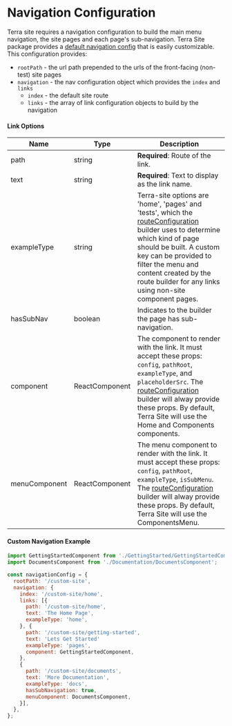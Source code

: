 # Navigation Configuration
Terra site requires a navigation configuration to build the main menu navigation, the site pages and each page's sub-navigation. Terra Site package provides a [default navigation config] that is easily customizable. This configuration provides:
- `rootPath` - the url path prepended to the urls of the front-facing (non-test) site pages
- `navigation` - the nav configuration object which provides the `index` and `links`
    - `index` - the default site route
    - `links` - the array of link configuration objects to build by the navigation

#### Link Options

Name | Type | Description
--- | ---  | ---
path | string | **Required**: Route of the link.
text | string | **Required**: Text to display as the link name.
exampleType | string | Terra-site options are 'home', 'pages' and 'tests', which the [routeConfiguration] builder uses to determine which kind of page should be built. A custom key can be provided to filter the menu and content created by the route builder for any links using non-site component pages.
hasSubNav | boolean | Indicates to the builder the page has sub-navigation.
component | ReactComponent | The component to render with the link. It must accept these props: `config`, `pathRoot`, `exampleType`, and `placeholderSrc`. The [routeConfiguration] builder will alway provide these props. By default, Terra Site will use the Home and Components components.
menuComponent | ReactComponent | The menu component to render with the link. It must accept these props: `config`, `pathRoot`, `exampleType`, `isSubMenu`. The [routeConfiguration] builder will alway provide these props. By default, Terra Site will use the ComponentsMenu.

#### Custom Navigation Example
```jsx
import GettingStartedComponent from './GettingStarted/GettingStartedComponent';
import DocumentsComponent from './Documentation/DocumentsComponent';

const navigationConfig = {
  rootPath: '/custom-site',
  navigation: {
    index: '/custom-site/home',
    links: [{
      path: '/custom-site/home',
      text: 'The Home Page',
      exampleType: 'home',
    }, {
      path: '/custom-site/getting-started',
      text: 'Lets Get Started'
      exampleType: 'pages',
      component: GettingStartedComponent,
    },
    {
      path: '/custom-site/documents',
      text: 'More Documentation',
      exampleType: 'docs',
      hasSubNavigation: true,
      menuComponent: DocumentsComponent,
    }],
  },
};
```
[default navigation config]: https://github.com/cerner/terra-site/blob/master/src/config/navigation.config.js
[routeConfiguration]: https://github.com/cerner/terra-site/blob/master/src/app/configureApp.jsx#L72
